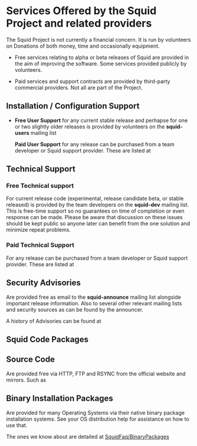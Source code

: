 # Services Offered by the Squid Project and related providers

The Squid Project is not currently a financial concern. It is run by
volunteers on Donations of both money, time and occasionally equipment.

  - Free services relating to alpha or beta releases of Squid are
    provided in the aim of improving the software. Some services
    provided publicly by volunteers.

  - Paid services and support contracts are provided by third-party
    commercial providers. Not all are part of the Project.

## Installation / Configuration Support

  - **Free User Support** for any current stable release and perhapse
    for one or two slightly older releases is provided by volunteers on
    the **squid-users** mailing list
    
    **Paid User Support** for any release can be purchased from a team
    developer or Squid support provider. These are listed at
    [](http://www.squid-cache.org/Support/services.html)

## Technical Support

### Free Technical support

For current release code (experimental, release candidate beta, or
stable released) is provided by the team developers on the **squid-dev**
mailing list. This is free-time support so no guarantees on time of
completion or even response can be made. Please be aware that discussion
on these issues should be kept public so anyone later can benefit from
the one solution and minimize repeat problems.

### Paid Technical Support

For any release can be purchased from a team developer or Squid support
provider. These are listed at
[](http://www.squid-cache.org/Support/services.html)

## Security Advisories

Are provided free as email to the **squid-announce** mailing list
alongside important release information. Also to several other relevant
mailing lists and security sources as can be found by the announcer.

A history of Advisories can be found at
[](http://www.squid-cache.org/Advisories/)

## Squid Code Packages

## Source Code

Are provided free via HTTP, FTP and RSYNC from the official website and
mirrors. Such as [](http://www.squid-cache.org/Versions/)

## Binary Installation Packages

Are provided for many Operating Systems via their native binary package
installation systems. See your OS distribution help for assistance on
how to use that.

The ones we know about are detailed at
[SquidFaq/BinaryPackages](/SquidFaq/BinaryPackages)
